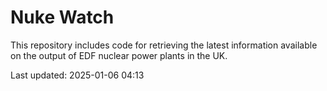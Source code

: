 # Nuke Watch

This repository includes code for retrieving the latest information available on the output of EDF nuclear power plants in the UK.

Last updated: 2025-01-06 04:13